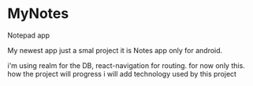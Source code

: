 # MyNotes
Notepad app

My newest app just a smal project it is Notes app only for android.

i'm using realm for the DB, react-navigation for routing. for now only this.
how the project will progress i will add technology used by this project
